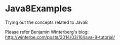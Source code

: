 # Java8Examples
Trying out the concepts related to Java8

Please refer Benjamin Winterberg's blog: http://winterbe.com/posts/2014/03/16/java-8-tutorial/
